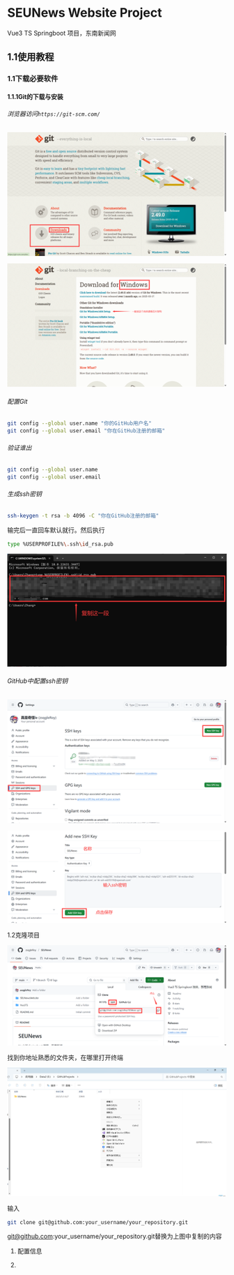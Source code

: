 # SEUNews Website Project

Vue3 TS Springboot 项目，东南新闻网

## 1.1使用教程

### 1.1下载必要软件

#### 1.1.1Git的下载与安装

###### 浏览器访问`https://git-scm.com/`

![](images/2025-05-03-09-21-19-image.png)

![](images/2025-05-03-09-27-24-image.png)

###### 配置Git

```bash
git config --global user.name "你的GitHub用户名"
git config --global user.email "你在GitHub注册的邮箱"
```

###### 验证谁出

```bash
git config --global user.name
git config --global user.email
```

###### 生成ssh密钥

```bash
ssh-keygen -t rsa -b 4096 -C "你在GitHub注册的邮箱"
```

输完后一直回车默认就行。然后执行

```bash
type %USERPROFILE%\.ssh\id_rsa.pub
```

![](images/2025-05-03-10-00-35-image.png)

###### GitHub中配置ssh密钥

![](images/2025-05-03-09-51-12-image.png)

![](images/2025-05-03-10-02-45-image.png)

1.2克隆项目

![](images/2025-05-03-09-05-23-image.png)

找到你地址熟悉的文件夹，在哪里打开终端

![](images/2025-05-03-10-05-07-image.png)

输入

```bash
git clone git@github.com:your_username/your_repository.git
```

git@github.com:your_username/your_repository.git替换为上图中复制的内容

1. 配置信息

2. 
